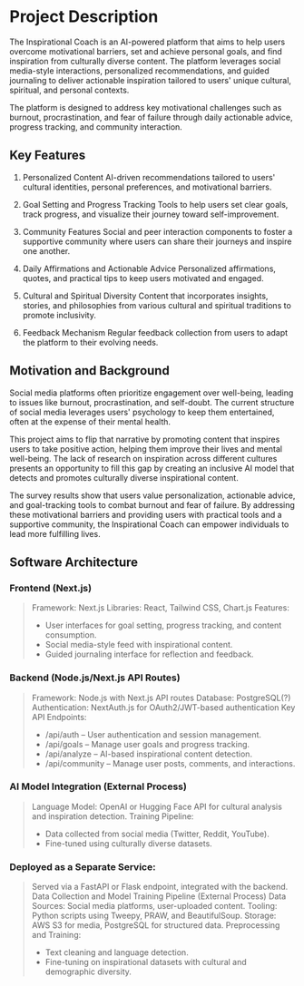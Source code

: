 # Project Description
The Inspirational Coach is an AI-powered platform that aims to help users overcome motivational barriers, set and achieve personal goals, and find inspiration from culturally diverse content. The platform leverages social media-style interactions, personalized recommendations, and guided journaling to deliver actionable inspiration tailored to users' unique cultural, spiritual, and personal contexts.

The platform is designed to address key motivational challenges such as burnout, procrastination, and fear of failure through daily actionable advice, progress tracking, and community interaction.

## Key Features
1. Personalized Content
AI-driven recommendations tailored to users' cultural identities, personal preferences, and motivational barriers.

2. Goal Setting and Progress Tracking
Tools to help users set clear goals, track progress, and visualize their journey toward self-improvement.

3. Community Features
Social and peer interaction components to foster a supportive community where users can share their journeys and inspire one another.

4. Daily Affirmations and Actionable Advice
Personalized affirmations, quotes, and practical tips to keep users motivated and engaged.

5. Cultural and Spiritual Diversity
Content that incorporates insights, stories, and philosophies from various cultural and spiritual traditions to promote inclusivity.

6. Feedback Mechanism
Regular feedback collection from users to adapt the platform to their evolving needs.

## Motivation and Background
Social media platforms often prioritize engagement over well-being, leading to issues like burnout, procrastination, and self-doubt. The current structure of social media leverages users' psychology to keep them entertained, often at the expense of their mental health.

This project aims to flip that narrative by promoting content that inspires users to take positive action, helping them improve their lives and mental well-being. The lack of research on inspiration across different cultures presents an opportunity to fill this gap by creating an inclusive AI model that detects and promotes culturally diverse inspirational content.

The survey results show that users value personalization, actionable advice, and goal-tracking tools to combat burnout and fear of failure. By addressing these motivational barriers and providing users with practical tools and a supportive community, the Inspirational Coach can empower individuals to lead more fulfilling lives.

## Software Architecture
### Frontend (Next.js)
> Framework: Next.js
> Libraries: React, Tailwind CSS, Chart.js
> Features:
> * User interfaces for goal setting, progress tracking, and content consumption.
> * Social media-style feed with inspirational content.
> * Guided journaling interface for reflection and feedback.

### Backend (Node.js/Next.js API Routes)
> Framework: Node.js with Next.js API routes
> Database: PostgreSQL(?)
> Authentication: NextAuth.js for OAuth2/JWT-based authentication
> Key API Endpoints:
> * /api/auth – User authentication and session management.
> * /api/goals – Manage user goals and progress tracking.
> * /api/analyze – AI-based inspirational content detection.
> * /api/community – Manage user posts, comments, and interactions.

### AI Model Integration (External Process)
> Language Model: OpenAI or Hugging Face API for cultural analysis and inspiration detection.
> Training Pipeline:
> * Data collected from social media (Twitter, Reddit, YouTube).
> * Fine-tuned using culturally diverse datasets.

### Deployed as a Separate Service:
> Served via a FastAPI or Flask endpoint, integrated with the backend.
> Data Collection and Model Training Pipeline (External Process)
> Data Sources: Social media platforms, user-uploaded content.
> Tooling: Python scripts using Tweepy, PRAW, and BeautifulSoup.
> Storage: AWS S3 for media, PostgreSQL for structured data.
> Preprocessing and Training:
> * Text cleaning and language detection.
> * Fine-tuning on inspirational datasets with cultural and demographic diversity.
